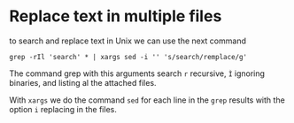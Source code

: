 # Replace text in multiple files

to search and replace text in Unix we can use the next command

```shell
grep -rIl 'search' * | xargs sed -i '' 's/search/remplace/g'
```

The command grep with this arguments search `r` recursive, `Ì` ignoring binaries,
and listing al the attached files.

With `xargs` we do the command `sed` for each line in the `grep` results with the 
option `i` replacing in the files.
